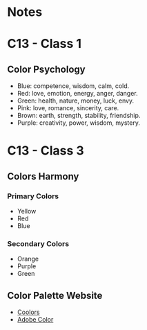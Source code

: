 # Notes

# C13 - Class 1

## Color Psychology

* Blue: competence, wisdom, calm, cold.
* Red: love, emotion, energy, anger, danger.
* Green: health, nature, money, luck, envy.
* Pink: love, romance, sincerity, care.
* Brown: earth, strength, stability, friendship.
* Purple: creativity, power, wisdom, mystery.

# C13 - Class 3

## Colors Harmony

### Primary Colors

* Yellow
* Red
* Blue

### Secondary Colors

* Orange
* Purple
* Green

## Color Palette Website

* [Coolors](https://coolors.co/)
* [Adobe Color](https://color.adobe.com/pt/create)